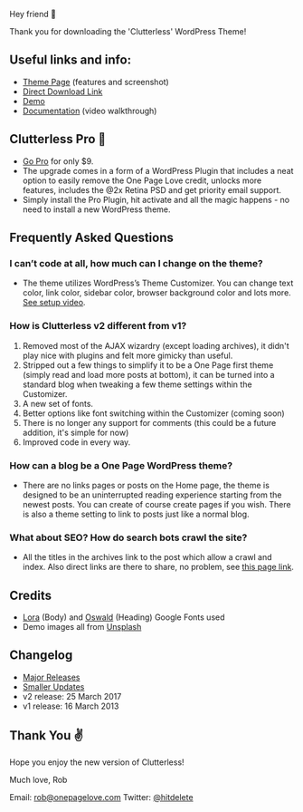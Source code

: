 Hey friend 👋

Thank you for downloading the 'Clutterless' WordPress Theme!

## Useful links and info:
- [Theme Page](https://onepagelove.com/clutterless) (features and screenshot)
- [Direct Download Link](https://onepagelove.com/go/download-clutterless)
- [Demo](https://demo.onepagelove.com/clutterless)
- [Documentation](https://onepagelove.com/go/clutterless-setup) (video walkthrough)

## Clutterless Pro 🎉 
- [Go Pro](https://onepagelove.com/go/clutterless-upgrade) for only $9. 
- The upgrade comes in a form of a WordPress Plugin that includes a neat option to easily remove the One Page Love credit, unlocks more features, includes the @2x Retina PSD and get priority email support.
- Simply install the Pro Plugin, hit activate and all the magic happens - no need to install a new WordPress theme.

## Frequently Asked Questions

### I can’t code at all, how much can I change on the theme?
- The theme utilizes WordPress’s Theme Customizer. You can change text color, link color, sidebar color, browser background color and lots more. [See setup video](https://onepagelove.com/go/clutterless-setup).

### How is Clutterless v2 different from v1?
1. Removed most of the AJAX wizardry (except loading archives), it didn't play nice with plugins and felt more gimicky than useful. 
2. Stripped out a few things to simplify it to be a One Page first theme (simply read and load more posts at bottom), it can be turned into a standard blog when tweaking a few theme settings within the Customizer.
3. A new set of fonts.
4. Better options like font switching within the Customizer (coming soon)
5. There is no longer any support for comments (this could be a future addition, it's simple for now)
6. Improved code in every way.

### How can a blog be a One Page WordPress theme?
- There are no links pages or posts on the Home page, the theme is designed to be an uninterrupted reading experience starting from the newest posts. You can create of course create pages if you wish. There is also a theme setting to link to posts just like a normal blog.

### What about SEO? How do search bots crawl the site?
- All the titles in the archives link to the post which allow a crawl and index. Also direct links are there to share, no problem, see [this page link](https://demo.onepagelove.com/clutterless/clutterless-focuses-on-content/).

## Credits
- [Lora](https://fonts.google.com/specimen/Lora) (Body) and [Oswald](https://fonts.google.com/specimen/Oswald) (Heading) Google Fonts used
- Demo images all from [Unsplash](https://unsplash.com)

## Changelog
- [Major Releases](https://github.com/robhope/clutterless/releases)
- [Smaller Updates](https://github.com/robhope/clutterless/commits/master)
- v2 release: 25 March 2017
- v1 release: 16 March 2013

## Thank You ✌

Hope you enjoy the new version of Clutterless!

Much love,
Rob 

Email: [rob@onepagelove.com](mailto:rob@onepagelove.com)
Twitter: [@hitdelete](https://twitter.com/hitdelete)